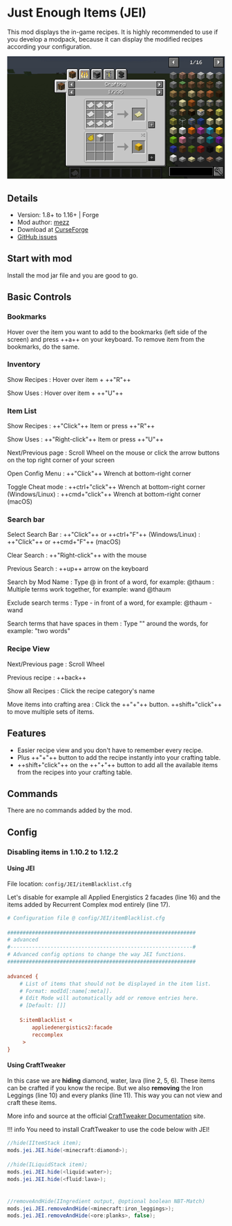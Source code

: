 # Just Enough Items (JEI)

This mod displays the in-game recipes. It is highly recommended to use if you develop a modpack, because it can display the modified recipes according your configuration.

![](/images/mod_jei_hero.png)

## Details

- Version: 1.8+ to 1.16+ | Forge
- Mod author: [mezz](https://www.curseforge.com/members/mezz)
- Download at [CurseForge](https://www.curseforge.com/minecraft/mc-mods/jei)
- [GitHub issues](https://github.com/mezz/JustEnoughItems/issues)

## Start with mod

Install the mod jar file and you are good to go.

## Basic Controls

### Bookmarks

Hover over the item you want to add to the bookmarks (left side of the screen) and press ++a++ on your keyboard. To remove item from the bookmarks, do the same.

### Inventory

Show Recipes
:	Hover over item + ++"R"++

Show Uses
:	Hover over item + ++"U"++

### Item List

Show Recipes
:	++"Click"++ Item or press ++"R"++

Show Uses
:	++"Right-click"++ Item or press ++"U"++

Next/Previous page
:	Scroll Wheel on the mouse or click the arrow buttons on the top right corner of your screen

Open Config Menu
:	++"Click"++ Wrench at bottom-right corner

Toggle Cheat mode
:	++ctrl+"click"++ Wrench at bottom-right corner (Windows/Linux)
:	++cmd+"click"++ Wrench at bottom-right corner (macOS)

### Search bar

Select Search Bar
:	++"Click"++ or ++ctrl+"F"++ (Windows/Linux)
:	++"Click"++ or ++cmd+"F"++ (macOS)

Clear Search
:	++"Right-click"++ with the mouse

Previous Search
:	++up++ arrow on the keyboard

Search by Mod Name
:	Type @ in front of a word, for example: @thaum
:	Multiple terms work together, for example: wand @thaum

Exclude search terms
:	Type - in front of a word, for example: @thaum -wand

Search terms that have spaces in them
:	Type "" around the words, for example: "two words"

### Recipe View

Next/Previous page
:	Scroll Wheel

Previous recipe
: ++back++

Show all Recipes
:	Click the recipe category's name

Move items into crafting area
:	Click the ++"\+"++ button. ++shift+"click"++ to move multiple sets of items.


## Features

* Easier recipe view and you don't have to remember every recipe.
* Plus ++"\+"++ button to add the recipe instantly into your crafting table.
* ++shift+"click"++ on the ++"\+"++ button to add all the available items from the recipes into your crafting table.

## Commands

There are no commands added by the mod.

## Config

### Disabling items in 1.10.2 to 1.12.2

#### Using JEI

File location: `config/JEI/itemBlacklist.cfg`

Let's disable for example all Applied Energistics 2 facades (line 16) and the items added by Recurrent Complex mod entirely (line 17).

```cfg
# Configuration file @ config/JEI/itemBlacklist.cfg

#############################################################
# advanced
#-----------------------------------------------------------#
# Advanced config options to change the way JEI functions.
#############################################################

advanced {
    # List of items that should not be displayed in the item list.
    # Format: modId[:name[:meta]].
    # Edit Mode will automatically add or remove entries here. 
    # [Default: []]

    S:itemBlacklist <
        appliedenergistics2:facade
        reccomplex
     >
}
```

#### Using CraftTweaker

In this case we are **hiding** diamond, water, lava (line 2, 5, 6). These items can be crafted if you know the recipe. But we also **removing** the Iron Leggings (line 10) and every planks (line 11). This way you can not view and craft these items.

More info and source at the official [CraftTweaker Documentation](https://docs.blamejared.com/1.12/en/Mods/JEI/JEI/) site.

!!! info
	You need to install CraftTweaker to use the code below with JEI!

```java
//hide(IItemStack item);
mods.jei.JEI.hide(<minecraft:diamond>);

//hide(ILiquidStack item);
mods.jei.JEI.hide(<liquid:water>);
mods.jei.JEI.hide(<fluid:lava>);


//removeAndHide(IIngredient output, @optional boolean NBT-Match)
mods.jei.JEI.removeAndHide(<minecraft:iron_leggings>);
mods.jei.JEI.removeAndHide(<ore:planks>, false);
```